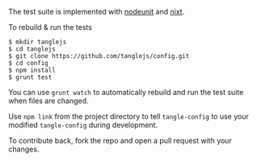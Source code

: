 The test suite is implemented with
[nodeunit](https://github.com/caolan/nodeunit) and
[nixt](https://github.com/vesln/nixt).

To rebuild & run the tests

    $ mkdir tanglejs
    $ cd tanglejs
    $ git clone https://github.com/tanglejs/config.git
    $ cd config
    $ npm install
    $ grunt test

You can use `grunt watch` to automatically rebuild and run the test suite when
files are changed.

Use `npm link` from the project directory to tell `tangle-config` to use
your modified `tangle-config` during development.

To contribute back, fork the repo and open a pull request with your changes.
